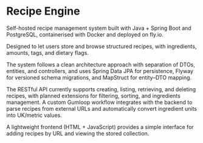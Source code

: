 # Recipe Engine
Self-hosted recipe management system built with Java + Spring Boot and PostgreSQL, containerised with Docker and deployed on fly.io.

Designed to let users store and browse structured recipes, with ingredients, amounts, tags, and dietary flags.

The system follows a clean architecture approach with separation of DTOs, entities, and controllers, and uses Spring Data JPA for persistence, Flyway for versioned schema migrations, and MapStruct for entity–DTO mapping.

The RESTful API currently supports creating, listing, retrieving, and deleting recipes, with planned extensions for filtering, sorting, and ingredients management. A custom Gumloop workflow integrates with the backend to parse recipes from external URLs and automatically convert ingredient units into UK/metric values.

A lightweight frontend (HTML + JavaScript) provides a simple interface for adding recipes by URL and viewing the stored collection.
